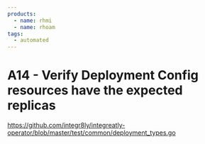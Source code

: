 ```yaml
---
products:
  - name: rhmi
  - name: rhoam
tags:
  - automated
---
```


# A14 - Verify Deployment Config resources have the expected replicas

https://github.com/integr8ly/integreatly-operator/blob/master/test/common/deployment_types.go
